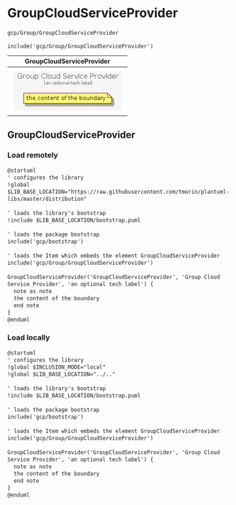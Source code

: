 # GroupCloudServiceProvider


```text
gcp/Group/GroupCloudServiceProvider
```

```text
include('gcp/Group/GroupCloudServiceProvider')
```



| GroupCloudServiceProvider |
| :---: |
| ![illustration for GroupCloudServiceProvider](../../gcp/Group/GroupCloudServiceProvider.Local.png) |




## GroupCloudServiceProvider

### Load remotely
```plantuml
@startuml
' configures the library
!global $LIB_BASE_LOCATION="https://raw.githubusercontent.com/tmorin/plantuml-libs/master/distribution"

' loads the library's bootstrap
!include $LIB_BASE_LOCATION/bootstrap.puml

' loads the package bootstrap
include('gcp/bootstrap')

' loads the Item which embeds the element GroupCloudServiceProvider
include('gcp/Group/GroupCloudServiceProvider')

GroupCloudServiceProvider('GroupCloudServiceProvider', 'Group Cloud Service Provider', 'an optional tech label') {
  note as note
  the content of the boundary
  end note
}
@enduml
```

### Load locally
```plantuml
@startuml
' configures the library
!global $INCLUSION_MODE="local"
!global $LIB_BASE_LOCATION="../.."

' loads the library's bootstrap
!include $LIB_BASE_LOCATION/bootstrap.puml

' loads the package bootstrap
include('gcp/bootstrap')

' loads the Item which embeds the element GroupCloudServiceProvider
include('gcp/Group/GroupCloudServiceProvider')

GroupCloudServiceProvider('GroupCloudServiceProvider', 'Group Cloud Service Provider', 'an optional tech label') {
  note as note
  the content of the boundary
  end note
}
@enduml
```

